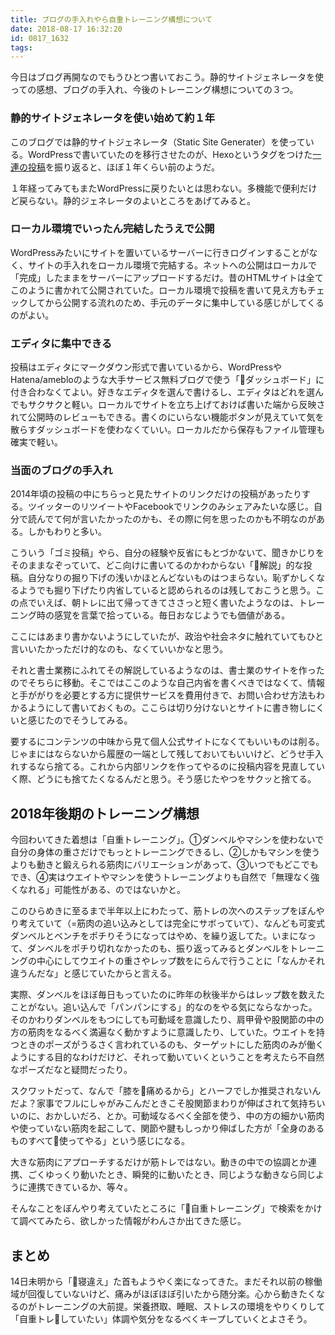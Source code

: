 ```yaml
---
title: ブログの手入れやら自重トレーニング構想について
date: 2018-08-17 16:32:20
id: 0817_1632
tags:
---
```


今日はブログ再開なのでもうひとつ書いておこう。静的サイトジェネレータを使っての感想、ブログの手入れ、今後のトレーニング構想についての３つ。<!--more-->

### 静的サイトジェネレータを使い始めて約１年
このブログでは静的サイトジェネレータ（Static Site Generater）を使っている。WordPressで書いていたのを移行させたのが、Hexoというタグをつけた[一連の投稿](https://ogasawara.me/tags/Hexo/)を振り返ると、ほぼ１年くらい前のようだ。

１年経ってみてもまたWordPressに戻りたいとは思わない。多機能で便利だけど戻らない。静的ジェネレータのよいところをあげてみると。

### ローカル環境でいったん完結したうえで公開
WordPressみたいにサイトを置いているサーバーに行きログインすることがなく、サイトの手入れをローカル環境で完結する。ネットへの公開はローカルで「完成」したままをサーバーにアップロードするだけ。昔のHTMLサイトは全てこのように書かれて公開されていた。ローカル環境で投稿を書いて見え方もチェックしてから公開する流れのため、手元のデータに集中している感じがしてくるのがよい。

### エディタに集中できる
投稿はエディタにマークダウン形式で書いているから、WordPressやHatena/amebloのような大手サービス無料ブログで使う「ダッシュボード」に付き合わなくてよい。好きなエディタを選んで書けるし、エディタはどれを選んでもサクサクと軽い。ローカルでサイトを立ち上げておけば書いた端から反映されて公開時のレビューもできる。書くのにいらない機能ボタンが見えていて気を散らすダッシュボードを使わなくていい。ローカルだから保存もファイル管理も確実で軽い。


### 当面のブログの手入れ
2014年頃の投稿の中にちらっと見たサイトのリンクだけの投稿があったりする。ツイッターのリツイートやFacebookでリンクのみシェアみたいな感じ。自分で読んでて何が言いたかったのかも、その際に何を思ったのかも不明なのがある。しかもわりと多い。

こういう「ゴミ投稿」やら、自分の経験や反省にもとづかないて、聞きかじりをそのままなぞっていて、どこ向けに書いてるのかわからない「解説」的な投稿。自分なりの掘り下げの浅いかほとんどないものはつまらない。恥ずかしくなるようでも掘り下げたり内省していると認められるのは残しておこうと思う。この点でいえば、朝トレに出て帰ってきてささっと短く書いたようなのは、トレーニング時の感覚を言葉で拾っている。毎日おなじようでも価値がある。

ここにはあまり書かないようにしていたが、政治や社会ネタに触れていてもひと言いいたかっただけ的なのも、なくていいかなと思う。

それと書士業務にふれてその解説しているようなのは、書士業のサイトを作ったのでそちらに移動。そこではここのような自己内省を書くべきではなくて、情報と手ががりを必要とする方に提供サービスを費用付きで、お問い合わせ方法もわかるようにして書いておくもの。ここらは切り分けないとサイトに書き物しにくいと感じたのでそうしてみる。

要するにコンテンツの中味から見て個人公式サイトになくてもいいものは削る。じゃまにはならないから履歴の一端として残しておいてもいいけど、どうせ手入れするなら捨てる。これから内部リンクを作ってやるのに投稿内容を見直していく際、どうにも捨てたくなるんだと思う。そう感じたやつをサクッと捨てる。

## 2018年後期のトレーニング構想

今回わいてきた着想は「自重トレーニング」。①ダンベルやマシンを使わないで自分の身体の重さだけでもっとトレーニングできるし、②しかもマシンを使うよりも動きと鍛えられる筋肉にバリエーションがあって、③いつでもどこでもでき、④実はウエイトやマシンを使うトレーニングよりも自然で「無理なく強くなれる」可能性がある、のではないかと。

このひらめきに至るまで半年以上にわたって、筋トレの次へのステップをぼんやり考えていて（=筋肉の追い込みとしては完全にサボっていて）、なんども可変式ダンベルとベンチをポチりそうになってはやめ、を繰り返してた。いまになって、ダンベルをポチり切れなかったのも、振り返ってみるとダンベルをトレーニングの中心にしてウエイトの重さやレップ数をにらんで行うことに「なんかそれ違うんだな」と感じていたからと言える。

実際、ダンベルをほぼ毎日もっていたのに昨年の秋後半からはレップ数を数えたことがない。追い込んで「パンパンにする」的なのをやる気にならなかった。そのかわりダンベルをもつにしても可動域を意識したり、肩甲骨や股関節の中の方の筋肉をなるべく満遍なく動かすように意識したり、していた。ウエイトを持つときのポーズがうるさく言われているのも、ターゲットにした筋肉のみが働くようにする目的なわけだけど、それって動いていくということを考えたら不自然なポーズだなと疑問だったり。

スクワットだって、なんで「膝を痛めるから」とハーフでしか推奨されないんだよ？家事でフルにしゃがみこんだときこそ股関節まわりが伸ばされて気持ちいいのに、おかしいだろ、とか。可動域なるべく全部を使う、中の方の細かい筋肉や使っていない筋肉を起こして、関節や腱もしっかり伸ばした方が「全身のあるものすべて使ってやる」という感じになる。

大きな筋肉にアプローチするだけが筋トレではない。動きの中での協調とか連携、ごくゆっくり動いたとき、瞬発的に動いたとき、同じような動きなら同じように連携できているか、等々。

そんなことをぼんやり考えていたところに「自重トレーニング」で検索をかけて調べてみたら、欲しかった情報がわんさか出てきた感じ。

## まとめ
14日未明から「寝違え」た首もようやく楽になってきた。まだそれ以前の稼働域が回復していないけど、痛みがほぼほぼ引いたから随分楽。心から動きたくなるのがトレーニングの大前提。栄養摂取、睡眠、ストレスの環境をやりくりして「自重トレしていたい」体調や気分をなるべくキープしていくとよさそう。